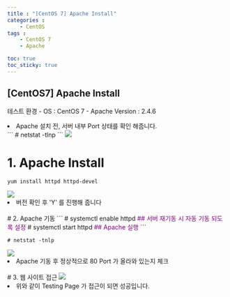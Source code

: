 ```yaml
---
title : "[CentOS 7] Apache Install"
categories : 
    - CentOS
tags :
    - CentOS 7
    - Apache

toc: true
toc_sticky: true
---
```


## [CentOS7] Apache Install

테스트 환경
    - OS : CentOS 7
    - Apache Version : 2.4.6

<li>Apache 설치 전, 서버 내부 Port 상태를 확인 해줍니다.</li>
```
# netstat -tlnp
```
<img src="https://github.com/hyundo0630/hyundo0630.github.io/blob/main/images/CentOS7%20netstat.png?raw=true">

# 1. Apache Install
```
yum install httpd httpd-devel
```
<img src="https://github.com/hyundo0630/hyundo0630.github.io/blob/main/images/CentOS7%20Install%20%EB%B2%84%EC%A0%84%20%EC%B2%B4%ED%81%AC.png?raw=true">
<br>
<li>버전 확인 후 'Y' 를 진행해 줍니다</li>
<br>
# 2. Apache 기동
```
# systemctl enable httpd <span style="color: purple">## 서버 재기동 시 자동 기동 되도록 설정</span>
# systemctl start httpd <span style="color: purple">## Apache 실행</span>
```

```
# netstat -tnlp
```
<img src="https://github.com/hyundo0630/hyundo0630.github.io/blob/main/images/CentOS7%2080%20Port.png?raw=true">
<li>Apache 기동 후 정상적으로 80 Port 가 올라와 있는지 체크</li>
<br>
# 3. 웹 사이트 접근
<img src="https://github.com/hyundo0630/hyundo0630.github.io/blob/main/images/apache%20test%20page.png?raw=true">
<li> 위와 같이 Testing Page 가 접근이 되면 성공입니다.</li>
